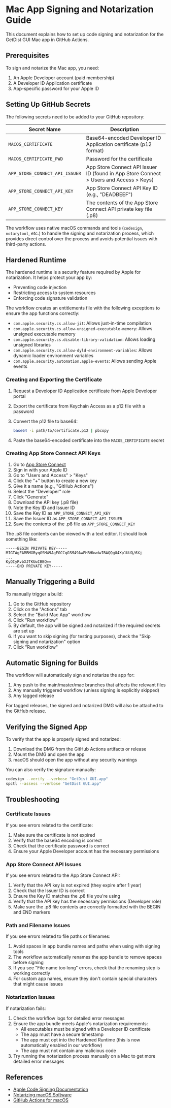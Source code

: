 # Mac App Signing and Notarization Guide

This document explains how to set up code signing and notarization for the GetDist GUI Mac app in GitHub Actions.

## Prerequisites

To sign and notarize the Mac app, you need:

1. An Apple Developer account (paid membership)
2. A Developer ID Application certificate
3. App-specific password for your Apple ID

## Setting Up GitHub Secrets

The following secrets need to be added to your GitHub repository:

| Secret Name | Description |
|-------------|-------------|
| `MACOS_CERTIFICATE` | Base64-encoded Developer ID Application certificate (p12 format) |
| `MACOS_CERTIFICATE_PWD` | Password for the certificate |
| `APP_STORE_CONNECT_API_ISSUER` | App Store Connect API Issuer ID (found in App Store Connect > Users and Access > Keys) |
| `APP_STORE_CONNECT_API_KEY` | App Store Connect API Key ID (e.g., "DEADBEEF") |
| `APP_STORE_CONNECT_KEY` | The contents of the App Store Connect API private key file (.p8) |

The workflow uses native macOS commands and tools (`codesign`, `notarytool`, etc.) to handle the signing and notarization process, which provides direct control over the process and avoids potential issues with third-party actions.

## Hardened Runtime

The hardened runtime is a security feature required by Apple for notarization. It helps protect your app by:

- Preventing code injection
- Restricting access to system resources
- Enforcing code signature validation

The workflow creates an entitlements file with the following exceptions to ensure the app functions correctly:

- `com.apple.security.cs.allow-jit`: Allows just-in-time compilation
- `com.apple.security.cs.allow-unsigned-executable-memory`: Allows unsigned executable memory
- `com.apple.security.cs.disable-library-validation`: Allows loading unsigned libraries
- `com.apple.security.cs.allow-dyld-environment-variables`: Allows dynamic loader environment variables
- `com.apple.security.automation.apple-events`: Allows sending Apple events

### Creating and Exporting the Certificate

1. Request a Developer ID Application certificate from Apple Developer portal
2. Export the certificate from Keychain Access as a p12 file with a password
3. Convert the p12 file to base64:

   ```bash
   base64 -i path/to/certificate.p12 | pbcopy
   ```

4. Paste the base64-encoded certificate into the `MACOS_CERTIFICATE` secret

### Creating App Store Connect API Keys

1. Go to [App Store Connect](https://appstoreconnect.apple.com/)
2. Sign in with your Apple ID
3. Go to "Users and Access" > "Keys"
4. Click the "+" button to create a new key
5. Give it a name (e.g., "GitHub Actions")
6. Select the "Developer" role
7. Click "Generate"
8. Download the API key (.p8 file)
9. Note the Key ID and Issuer ID
10. Save the Key ID as `APP_STORE_CONNECT_API_KEY`
11. Save the Issuer ID as `APP_STORE_CONNECT_API_ISSUER`
12. Save the contents of the .p8 file as `APP_STORE_CONNECT_KEY`

The .p8 file contents can be viewed with a text editor. It should look something like:
```
-----BEGIN PRIVATE KEY-----
MIGTAgEAMBMGByqGSM49AgEGCCqGSM49AwEHBHkwdwIBAQQgU4Xp1UUQ/6Xj
...
KyQIyRvbXJTKUwIBBQ==
-----END PRIVATE KEY-----
```

## Manually Triggering a Build

To manually trigger a build:

1. Go to the GitHub repository
2. Click on the "Actions" tab
3. Select the "Build Mac App" workflow
4. Click "Run workflow"
5. By default, the app will be signed and notarized if the required secrets are set up
6. If you want to skip signing (for testing purposes), check the "Skip signing and notarization" option
7. Click "Run workflow"

## Automatic Signing for Builds

The workflow will automatically sign and notarize the app for:

1. Any push to the main/master/mac branches that affects the relevant files
2. Any manually triggered workflow (unless signing is explicitly skipped)
3. Any tagged release

For tagged releases, the signed and notarized DMG will also be attached to the GitHub release.

## Verifying the Signed App

To verify that the app is properly signed and notarized:

1. Download the DMG from the GitHub Actions artifacts or release
2. Mount the DMG and open the app
3. macOS should open the app without any security warnings

You can also verify the signature manually:

```bash
codesign --verify --verbose "GetDist GUI.app"
spctl --assess --verbose "GetDist GUI.app"
```

## Troubleshooting

### Certificate Issues

If you see errors related to the certificate:

1. Make sure the certificate is not expired
2. Verify that the base64 encoding is correct
3. Check that the certificate password is correct
4. Ensure your Apple Developer account has the necessary permissions

### App Store Connect API Issues

If you see errors related to the App Store Connect API:

1. Verify that the API key is not expired (they expire after 1 year)
2. Check that the Issuer ID is correct
3. Ensure the Key ID matches the .p8 file you're using
4. Verify that the API key has the necessary permissions (Developer role)
5. Make sure the .p8 file contents are correctly formatted with the BEGIN and END markers

### Path and Filename Issues

If you see errors related to file paths or filenames:

1. Avoid spaces in app bundle names and paths when using with signing tools
2. The workflow automatically renames the app bundle to remove spaces before signing
3. If you see "File name too long" errors, check that the renaming step is working correctly
4. For custom app names, ensure they don't contain special characters that might cause issues

### Notarization Issues

If notarization fails:

1. Check the workflow logs for detailed error messages
2. Ensure the app bundle meets Apple's notarization requirements:
   - All executables must be signed with a Developer ID certificate
   - The app must have a secure timestamp
   - The app must opt into the Hardened Runtime (this is now automatically enabled in our workflow)
   - The app must not contain any malicious code
3. Try running the notarization process manually on a Mac to get more detailed error messages

## References

- [Apple Code Signing Documentation](https://developer.apple.com/documentation/security/code_signing)
- [Notarizing macOS Software](https://developer.apple.com/documentation/security/notarizing_macos_software_before_distribution)
- [GitHub Actions for macOS](https://docs.github.com/en/actions/using-github-hosted-runners/about-github-hosted-runners#supported-runners-and-hardware-resources)
